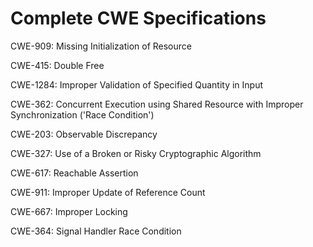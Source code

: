 

# Complete CWE Specifications

CWE-909: Missing Initialization of Resource

CWE-415: Double Free

CWE-1284: Improper Validation of Specified Quantity in Input

CWE-362: Concurrent Execution using Shared Resource with Improper Synchronization ('Race Condition')

CWE-203: Observable Discrepancy

CWE-327: Use of a Broken or Risky Cryptographic Algorithm

CWE-617: Reachable Assertion

CWE-911: Improper Update of Reference Count

CWE-667: Improper Locking

CWE-364: Signal Handler Race Condition